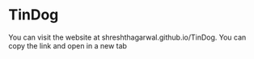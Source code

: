 # TinDog
You can visit the website at shreshthagarwal.github.io/TinDog.
You can copy the link and open in a new tab
